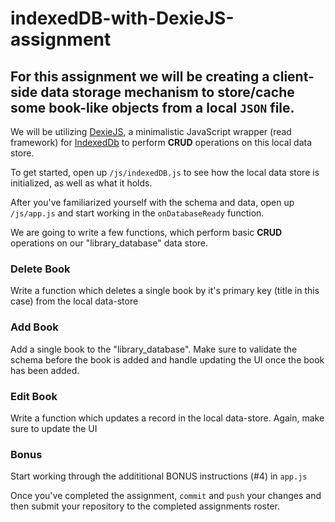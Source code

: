 # indexedDB-with-DexieJS-assignment

## For this assignment we will be creating a client-side data storage mechanism to store/cache some book-like objects from a local `JSON` file. 

We will be utilizing [DexieJS](https://dexie.org/), a minimalistic JavaScript wrapper (read framework) for [IndexedDb](https://developer.mozilla.org/en-US/docs/Web/API/IndexedDB_API) to perform **CRUD** operations on this local data store.  

To get started, open up `/js/indexedDB.js` to see how the local data store is initialized, as well as what it holds. 

After you've familiarized yourself with the schema and data, open up `/js/app.js` and start working in the `onDatabaseReady` function.  

We are going to write a few functions, which perform basic **CRUD** operations on our "library_database" data store.

### Delete Book
Write a function which deletes a single book by it's primary key (title in this case) from the local data-store

### Add Book
Add a single book to the "library_database".  Make sure to validate the schema before the book is added and handle updating the UI once the book has been added. 

### Edit Book
Write a function which updates a record in the local data-store.  Again, make sure to update the UI

### Bonus
Start working through the addititional BONUS instructions (#4) in `app.js`

Once you've completed the assignment, `commit` and `push` your changes and then submit your repository to the completed assignments roster. 
